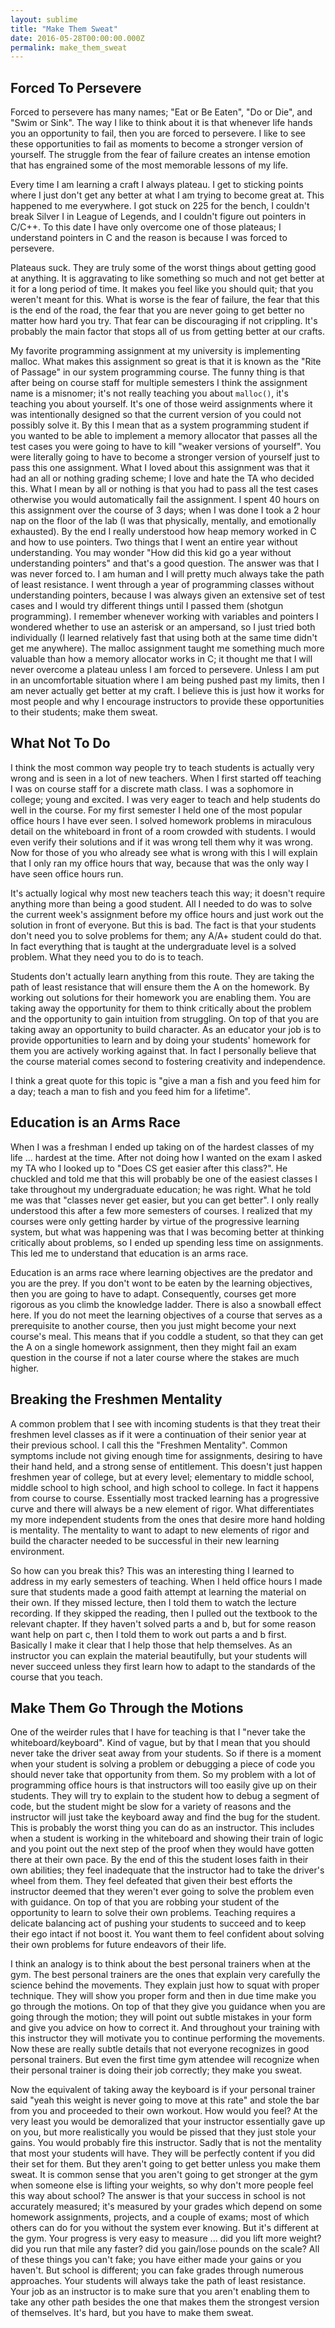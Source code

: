 ```yaml
---
layout: sublime
title: "Make Them Sweat"
date: 2016-05-28T00:00:00.000Z
permalink: make_them_sweat
---
```


## Forced To Persevere
Forced to persevere has many names; "Eat or Be Eaten", "Do or Die", and "Swim or Sink". The way I like to think about it is that whenever life hands you an opportunity to fail, then you are forced to persevere. I like to see these opportunities to fail as moments to become a stronger version of yourself. The struggle from the fear of failure creates an intense emotion that has engrained some of the most memorable lessons of my life.

Every time I am learning a craft I always plateau. I get to sticking points where I just don't get any better at what I am trying to become great at. This happened to me everywhere. I got stuck on 225 for the bench, I couldn't break Silver I in League of Legends, and I couldn't figure out pointers in C/C++. To this date I have only overcome one of those plateaus; I understand pointers in C and the reason is because I was forced to persevere.

Plateaus suck. They are truly some of the worst things about getting good at anything. It is aggravating to like something so much and not get better at it for a long period of time. It makes you feel like you should quit; that you weren't meant for this. What is worse is the fear of failure, the fear that this is the end of the road, the fear that you are never going to get better no matter how hard you try. That fear can be discouraging if not crippling. It's probably the main factor that stops all of us from getting better at our crafts.

My favorite programming assignment at my university is implementing malloc. What makes this assignment so great is that it is known as the "Rite of Passage" in our system programming course. The funny thing is that after being on course staff for multiple semesters I think the assignment name is a misnomer; it's not really teaching you about `malloc()`, it's teaching you about yourself. It's one of those weird assignments where it was intentionally designed so that the current version of you could not possibly solve it. By this I mean that as a system programming student if you wanted to be able to implement a memory allocator that passes all the test cases you were going to have to kill "weaker versions of yourself". You were literally going to have to become a stronger version of yourself just to pass this one assignment. What I loved about this assignment was that it had an all or nothing grading scheme; I love and hate the TA who decided this. What I mean by all or nothing is that you had to pass all the test cases otherwise you would automatically fail the assignment. I spent 40 hours on this assignment over the course of 3 days; when I was done I took a 2 hour nap on the floor of the lab (I was that physically, mentally, and emotionally exhausted). By the end I really understood how heap memory worked in C and how to use pointers. Two things that I went an entire year without understanding. You may wonder "How did this kid go a year without understanding pointers" and that's a good question. The answer was that I was never forced to. I am human and I will pretty much always take the path of least resistance. I went through a year of programming classes without understanding pointers, because I was always given an extensive set of test cases and I would try different things until I passed them (shotgun programming). I remember whenever working with variables and pointers I wondered whether to use an asterisk or an ampersand, so I just tried both individually (I learned relatively fast that using both at the same time didn't get me anywhere). The malloc assignment taught me something much more valuable than how a memory allocator works in C; it thought me that I will never overcome a plateau unless I am forced to persevere. Unless I am put in an uncomfortable situation where I am being pushed past my limits, then I am never actually get better at my craft. I believe this is just how it works for most people and why I encourage instructors to provide these opportunities to their students; make them sweat.

## What Not To Do
I think the most common way people try to teach students is actually very wrong and is seen in a lot of new teachers. When I first started off teaching I was on course staff for a discrete math class. I was a sophomore in college; young and excited. I was very eager to teach and help students do well in the course. For my first semester I held one of the most popular office hours I have ever seen. I solved homework problems in miraculous detail on the whiteboard in front of a room crowded with students. I would even verify their solutions and if it was wrong tell them why it was wrong. Now for those of you who already see what is wrong with this I will explain that I only ran my office hours that way, because that was the only way I have seen office hours run.

It's actually logical why most new teachers teach this way; it doesn't require anything more than being a good student. All I needed to do was to solve the current week's assignment before my office hours and just work out the solution in front of everyone. But this is bad. The fact is that your students don't need you to solve problems for them; any A/A+ student could do that. In fact everything that is taught at the undergraduate level is a solved problem. What they need you to do is to teach.

Students don't actually learn anything from this route. They are taking the path of least resistance that will ensure them the A on the homework. By working out solutions for their homework you are enabling them. You are taking away the opportunity for them to think critically about the problem and the opportunity to gain intuition from struggling. On top of that you are taking away an opportunity to build character. As an educator your job is to provide opportunities to learn and by doing your students' homework for them you are actively working against that. In fact I personally believe that the course material comes second to fostering creativity and independence.

I think a great quote for this topic is "give a man a fish and you feed him for a day; teach a man to fish and you feed him for a lifetime".

## Education is an Arms Race
When I was a freshman I ended up taking on of the hardest classes of my life ... hardest at the time. After not doing how I wanted on the exam I asked my TA who I looked up to "Does CS get easier after this class?". He chuckled and told me that this will probably be one of the easiest classes I take throughout my undergraduate education; he was right. What he told me was that "classes never get easier, but you can get better". I only really understood this after a few more semesters of courses. I realized that my courses were only getting harder by virtue of the progressive learning system, but what was happening was that I was becoming better at thinking critically about problems, so I ended up spending less time on assignments. This led me to understand that education is an arms race.

Education is an arms race where learning objectives are the predator and you are the prey. If you don't wont to be eaten by the learning objectives, then you are going to have to adapt. Consequently, courses get more rigorous as you climb the knowledge ladder. There is also a snowball effect here. If you do not meet the learning objectives of a course that serves as a prerequisite to another course, then you just might become your next course's meal. This means that if you coddle a student, so that they can get the A on a single homework assignment, then they might fail an exam question in the course if not a later course where the stakes are much higher.

## Breaking the Freshmen Mentality
A common problem that I see with incoming students is that they treat their freshmen level classes as if it were a continuation of their senior year at their previous school. I call this the "Freshmen Mentality". Common symptoms include not giving enough time for assignments, desiring to have their hand held, and a strong sense of entitlement. This doesn't just happen freshmen year of college, but at every level; elementary to middle school, middle school to high school, and high school to college. In fact it happens from course to course. Essentially most tracked learning has a progressive curve and there will always be a new element of rigor. What differentiates my more independent students from the ones that desire more hand holding is mentality. The mentality to want to adapt to new elements of rigor and build the character needed to be successful in their new learning environment.

So how can you break this? This was an interesting thing I learned to address in my early semesters of teaching. When I held office hours I made sure that students made a good faith attempt at learning the material on their own. If they missed lecture, then I told them to watch the lecture recording. If they skipped the reading, then I pulled out the textbook to the relevant chapter. If they haven't solved parts a and b, but for some reason want help on part c, then I told them to work out parts a and b first. Basically I make it clear that I help those that help themselves. As an instructor you can explain the material beautifully, but your students will never succeed unless they first learn how to adapt to the standards of the course that you teach.

## Make Them Go Through the Motions
One of the weirder rules that I have for teaching is that I "never take the whiteboard/keyboard". Kind of vague, but by that I mean that you should never take the driver seat away from your students. So if there is a moment when your student is solving a problem or debugging a piece of code you should never take that opportunity from them. So my problem with a lot of programming office hours is that instructors will too easily give up on their students. They will try to explain to the student how to debug a segment of code, but the student might be slow for a variety of reasons and the instructor will just take the keyboard away and find the bug for the student. This is probably the worst thing you can do as an instructor. This includes when a student is working in the whiteboard and showing their train of logic and you point out the next step of the proof when they would have gotten there at their own pace. By the end of this the student loses faith in their own abilities; they feel inadequate that the instructor had to take the driver's wheel from them. They feel defeated that given their best efforts the instructor deemed that they weren't ever going to solve the problem even with guidance. On top of that you are robbing your student of the opportunity to learn to solve their own problems. Teaching requires a delicate balancing act of pushing your students to succeed and to keep their ego intact if not boost it. You want them to feel confident about solving their own problems for future endeavors of their life.

I think an analogy is to think about the best personal trainers when at the gym. The best personal trainers are the ones that explain very carefully the science behind the movements. They explain just how to squat with proper technique. They will show you proper form and then in due time make you go through the motions. On top of that they give you guidance when you are going through the motion; they will point out subtle mistakes in your form and give you advice on how to correct it. And throughout your training with this instructor they will motivate you to continue performing the movements. Now these are really subtle details that not everyone recognizes in good personal trainers. But even the first time gym attendee will recognize when their personal trainer is doing their job correctly; they make you sweat.

Now the equivalent of taking away the keyboard is if your personal trainer said "yeah this weight is never going to move at this rate" and stole the bar from you and proceeded to their own workout. How would you feel? At the very least you would be demoralized that your instructor essentially gave up on you, but more realistically you would be pissed that they just stole your gains. You would probably fire this instructor. Sadly that is not the mentality that most your students will have. They will be perfectly content if you did their set for them. But they aren't going to get better unless you make them sweat. It is common sense that you aren't going to get stronger at the gym when someone else is lifting your weights, so why don't more people feel this way about school? The answer is that your success in school is not accurately measured; it's measured by your grades which depend on some homework assignments, projects, and a couple of exams; most of which others can do for you without the system ever knowing. But it's different at the gym. Your progress is very easy to measure ... did you lift more weight? did you run that mile any faster? did you gain/lose pounds on the scale? All of these things you can't fake; you have either made your gains or you haven't. But school is different; you can fake grades through numerous approaches. Your students will always take the path of least resistance. Your job as an instructor is to make sure that you aren't enabling them to take any other path besides the one that makes them the strongest version of themselves. It's hard, but you have to make them sweat.